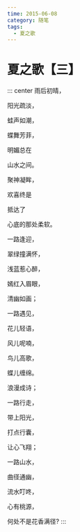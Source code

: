 ```yaml
---
time: 2015-06-08
category: 随笔
tags:
  - 夏之歌
---
```


# 夏之歌【三】

::: center
雨后初晴，

阳光疏淡，

蛙声如潮，

蝶舞芳菲，

明媚总在

山水之间。

聚神凝眸，

欢喜终是

抵达了

心底的那处柔软。

一路逢迎，

翠绿撞满怀，

浅蓝惹心醉，

嫣红入眉眼，

清幽如画；

一路遇见，

花儿轻语，

风儿呢喃，

鸟儿高歌，

蝶儿缠绵。

浪漫成诗；

一路行走，

带上阳光，

打点行囊，

让心飞翔；

一路山水，

曲径通幽，

流水叮咚，

心有桃源，

何处不是花香满径?
:::
